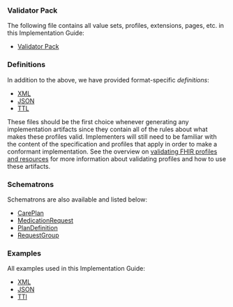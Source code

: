 ### Validator Pack

The following file contains all value sets, profiles, extensions, pages, etc. in this Implementation Guide:

<ul><li><a href="validator.pack">Validator Pack</a></li></ul>

### Definitions

<p>
    In addition to the above, we have provided format-specific <em>definitions</em>:
</p>

<ul>
    <li><a href="definitions.xml.zip">XML</a></li>
    <li><a href="definitions.json.zip">JSON</a></li>
    <li><a href="definitions.ttl.zip">TTL</a></li>
</ul>

<p>
    These files should be the first choice whenever generating any implementation artifacts since they contain all of the rules about what makes these profiles valid.
    Implementers will still need to be familiar with the content of the specification and profiles that apply in order to make a conformant implementation.
    See the overview on <a href="http://hl7.org/fhir/validation.html">validating FHIR profiles and resources</a> for more information about validating profiles and how to use these artifacts.
</p>

### Schematrons

<p>Schematrons are also available and listed below:</p>

<ul>
    <li><a href="cdc-careplan.sch">CarePlan</a></li>
    <li><a href="cdc-medicationrequest.sch">MedicationRequest</a></li>
    <li><a href="cdc-plandefinition.sch">PlanDefinition</a></li>
    <li><a href="cdc-requestgroup.sch">RequestGroup</a></li>
</ul>

### Examples

<p>
    All examples used in this Implementation Guide:
</p>

<ul>
    <li><a href="examples.xml.zip">XML</a></li>
    <li><a href="examples.json.zip">JSON</a></li>
    <li><a href="examples.ttl.zip">TTl</a></li>
</ul>
